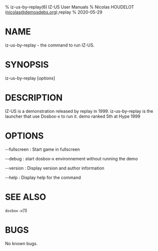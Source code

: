 % iz-us-by-replay(6) IZ-US User Manuals
% Nicolas HOUDELOT (nicolas@demosdebs.org),replay
% 2020-05-29

# NAME
iz-us-by-replay - the command to run IZ-US.

# SYNOPSIS
iz-us-by-replay [*options*]

# DESCRIPTION
IZ-US is a demonstration released by replay in 1999.
iz-us-by-replay is the launcher that use Dosbox-x to run it.
demo ranked 5th at Hype 1999

# OPTIONS
\--fullscreen
:   Start game in fullscreen

\--debug
:   start dosbox-x environnement without running the demo

\--version
:   Display version and author information

\--help
:   Display help for the command

# SEE ALSO
`dosbox-x`(1)

# BUGS
No known bugs.
